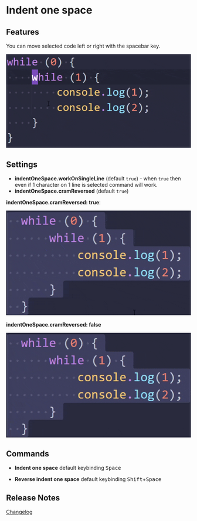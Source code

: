 # Indent one space

## Features

You can move selected code left or right with the spacebar key.

![Moving left and right with hotkeys](images/simple.gif)

## Settings
* **indentOneSpace.workOnSingleLine** (default `true`) - when `true` then even if 1 character on 1 line is selected command will work.
* **indentOneSpace.cramReversed** (default `true`)

**indentOneSpace.cramReversed: true**:

![When cram is on](images/cram.gif)

**indentOneSpace.cramReversed: false**

![When cram is off](images/noCram.gif)

## Commands

* **Indent one space** default keybinding <kbd>Space</kbd>

* **Reverse indent one space** default keybinding <kbd>Shift</kbd>+<kbd>Space</kbd>

<!-- ## Known Issues -->

## Release Notes

[Changelog](CHANGELOG.md)


